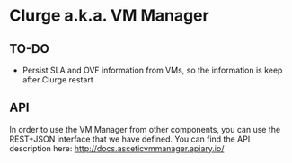 Clurge a.k.a. VM Manager
========================

## TO-DO

* Persist SLA and OVF information from VMs, so the information is keep after Clurge restart

## API

In order to use the VM Manager from other components, you can use the REST+JSON interface that we have defined.
You can find the API description here: http://docs.asceticvmmanager.apiary.io/
